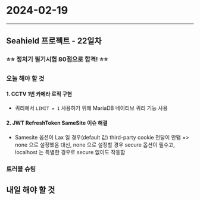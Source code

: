 # 2024-02-19

---

## Seahield 프로젝트 - 22일차

### ⭐⭐ 정처기 필기시험 80점으로 합격! ⭐⭐

### 오늘 해야 할 것

#### 1. CCTV 1번 카메라 로직 구현

- 쿼리에서 `LIMIT = 1` 사용하기 위해 MariaDB 네이티브 쿼리 기능 사용

#### 2. JWT RefreshToken SameSite 이슈 해결

- Samesite 옵션이 Lax 일 경우(default 값) third-party cookie 전달이 안됌 => none 으로 설정했음
  대신, none 으로 설정할 경우 secure 옵션이 필수고, localhost 는 특별한 경우로 secure 없이도 작동함

### 트러블 슈팅

## 내일 해야 할 것
